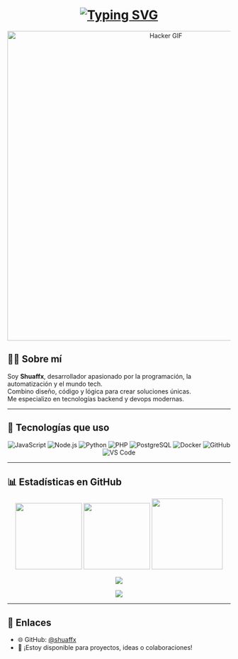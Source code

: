 
<!-- PERFIL GITHUB – SHUAFFX 2025 🔥 -->

<h1 align="center">
  <a href="https://git.io/typing-svg">
    <img src="https://readme-typing-svg.herokuapp.com?font=Fira+Code&weight=900&size=36&pause=800&color=00FF9E&center=true&width=800&lines=Hola%2C+soy+Shuaffx+%F0%9F%94%A5;Desarrollador+Full+Stack+%7C+Hacker+Creativo;JavaScript+%7C+Node.js+%7C+Python+%7C+PostgreSQL+%7C+Docker+%7C+GitHub" alt="Typing SVG" />
  </a>
</h1>

<!-- Imagen estilo hacker -->
<p align="center">
  <img src="https://media.giphy.com/media/26tn33aiTi1jkl6H6/giphy.gif" alt="Hacker GIF" width="700" />
</p>

## 👨‍💻 Sobre mí

Soy **Shuaffx**, desarrollador apasionado por la programación, la automatización y el mundo tech.  
Combino diseño, código y lógica para crear soluciones únicas.  
Me especializo en tecnologías backend y devops modernas.

---

## 🧠 Tecnologías que uso

<div align="center">

<!-- SOLO LENGUAJES Y HERRAMIENTAS DEL USUARIO -->

<img alt="JavaScript" src="https://img.shields.io/badge/JavaScript-F7DF1E?style=for-the-badge&logo=javascript&logoColor=000"/>
<img alt="Node.js" src="https://img.shields.io/badge/Node.js-339933?style=for-the-badge&logo=node.js&logoColor=ffffff"/>
<img alt="Python" src="https://img.shields.io/badge/Python-3776AB?style=for-the-badge&logo=python&logoColor=white"/>
<img alt="PHP" src="https://img.shields.io/badge/PHP-777BB4?style=for-the-badge&logo=php&logoColor=white"/>
<img alt="PostgreSQL" src="https://img.shields.io/badge/PostgreSQL-336791?style=for-the-badge&logo=postgresql&logoColor=ffffff"/>
<img alt="Docker" src="https://img.shields.io/badge/Docker-2496ED?style=for-the-badge&logo=docker&logoColor=ffffff"/>
<img alt="GitHub" src="https://img.shields.io/badge/GitHub-181717?style=for-the-badge&logo=github&logoColor=ffffff"/>
<img alt="VS Code" src="https://img.shields.io/badge/VSCode-007ACC?style=for-the-badge&logo=visual-studio-code&logoColor=ffffff"/>

</div>

---

## 📊 Estadísticas en GitHub

<div align="center">

<img src="https://github-readme-stats.vercel.app/api/top-langs/?username=shuaffx&layout=compact&theme=radical" height="150" />
<img src="https://streak-stats.demolab.com/?user=shuaffx&theme=radical" height="150"/>
<img src="https://github-profile-summary-cards.vercel.app/api/cards/profile-details?username=shuaffx&theme=radical" height="160"/>

</div>

<p align="center">
  <img src="https://github-profile-trophy.vercel.app/?username=shuaffx&theme=juicyfresh&no-frame=false&no-bg=true&margin-w=1&column=7" />
</p>

<p align="center">
  <img src="https://profile-counter.glitch.me/%7Bshuaffx%7D/count.svg" />
</p>

---

## 🔗 Enlaces

- 🌐 GitHub: [@shuaffx](https://github.com/shuaffx)
- 💬 ¡Estoy disponible para proyectos, ideas o colaboraciones!

<!-- FIN DEL README PRO DE SHUAFFX -->
